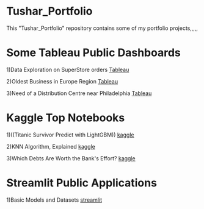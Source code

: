# Tushar_Portfolio
This "Tushar_Portfolio" repository contains some of my portfolio projects,,,,,

# Some Tableau Public Dashboards
1)Data Exploration on SuperStore orders [Tableau](https://public.tableau.com/app/profile/tushar.aggarwal/viz/DataExplorationonSuperStoreorders/DataExplorationonSuperStore)

2)Oldest Business in Europe Region [Tableau](https://public.tableau.com/app/profile/tushar.aggarwal/viz/OldestBusinessinEuropeRegion/OldestBusinessinEuropeRegion)

3)Need of a Distribution Centre near Philadelphia [Tableau](https://public.tableau.com/app/profile/tushar.aggarwal/viz/NeedofaDistributionCentrenearPhiladelphia/NeedofaDistributionCentrenearPhiladelphia)



# Kaggle Top Notebooks
1)((Titanic Survivor Predict with LightGBM)) [kaggle](https://www.kaggle.com/code/tusharaggarwal27/titanic-survivor-predict-with-lightgbm)

2)KNN Algorithm, Explained [kaggle](https://www.kaggle.com/code/tusharaggarwal27/knn-algorithm-explained)

3)Which Debts Are Worth the Bank's Effort? [kaggle](https://www.kaggle.com/code/tusharaggarwal27/which-debts-are-worth-the-bank-s-effort)



# Streamlit Public Applications
1)Basic Models and Datasets [streamlit](https://tushar2704-basic-streamlit-app-basic-z3wbpd.streamlit.app/)
